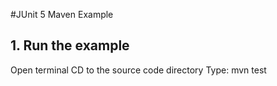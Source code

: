 #JUnit 5 Maven Example

## 1. Run the example

Open terminal
CD to the source code directory
Type: mvn test